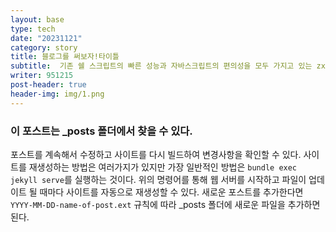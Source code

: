 ```yaml
---
layout: base
type: tech
date: "20231121"
category: story
title: 블로그를 써보자!타이틀
subtitle:  기존 쉘 스크립트의 빠른 성능과 자바스크립트의 편의성을 모두 가지고 있는 zx 라이브러리를 소개합니다.
writer: 951215
post-header: true
header-img: img/1.png
---
```


### 이 포스트는 _posts 폴더에서 찾을 수 있다.

포스트를 계속해서 수정하고 사이트를 다시 빌드하여 변경사항을 확인할 수 있다.
사이트를 재생성하는 방법은 여러가지가 있지만 가장 일반적인 방법은 `bundle exec jekyll serve`를 실행하는 것이다.
위의 명령어를 통해 웹 서버를 시작하고 파일이 업데이트 될 때마다 사이트를 자동으로 재생성할 수 있다.
새로운 포스트를 추가한다면 `YYYY-MM-DD-name-of-post.ext` 규칙에 따라 _posts 폴더에 새로운 파일을 추가하면 된다.
